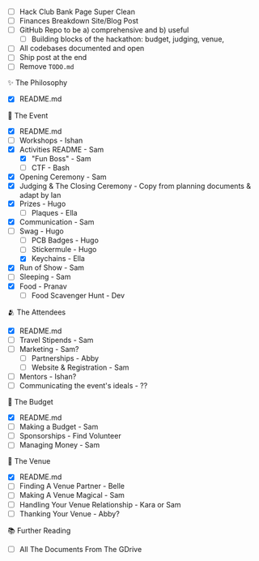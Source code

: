 - [ ] Hack Club Bank Page Super Clean
- [ ] Finances Breakdown Site/Blog Post
- [ ] GitHub Repo to be a) comprehensive and b) useful
  - [ ] Building blocks of the hackathon: budget, judging, venue, 
- [ ] All codebases documented and open
- [ ] Ship post at the end
- [ ] Remove `TODO.md`

✨ The Philosophy 

- [x] README.md

📆 The Event 

- [x] README.md
- [ ] Workshops - Ishan
- [x] Activities README - Sam
  - [x] "Fun Boss" - Sam
  - [ ] CTF - Bash
- [x] Opening Ceremony - Sam
- [x] Judging & The Closing Ceremony - Copy from planning documents & adapt by Ian
- [x] Prizes - Hugo
  - [ ] Plaques - Ella
- [x] Communication - Sam
- [ ] Swag - Hugo
  - [ ] PCB Badges - Hugo
  - [ ] Stickermule - Hugo
  - [x] Keychains - Ella
- [x] Run of Show - Sam
- [ ] Sleeping - Sam
- [x] Food - Pranav
  - [ ] Food Scavenger Hunt - Dev

🫂 The Attendees 

- [x] README.md
- [ ] Travel Stipends - Sam
- [ ] Marketing - Sam?
  - [ ] Partnerships - Abby
  - [ ] Website & Registration - Sam
- [ ] Mentors - Ishan?
- [ ] Communicating the event's ideals - ??

💸 The Budget 

- [x] README.md
- [ ] Making a Budget - Sam
- [ ] Sponsorships - Find Volunteer
- [ ] Managing Money - Sam

📌 The Venue 

- [x] README.md
- [ ] Finding A Venue Partner - Belle
- [ ] Making A Venue Magical - Sam
- [ ] Handling Your Venue Relationship - Kara or Sam
- [ ] Thanking Your Venue - Abby?

📚 Further Reading

- [ ] All The Documents From The GDrive

